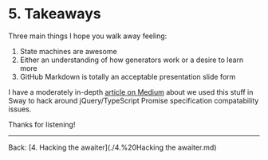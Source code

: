 # 5. Takeaways

Three main things I hope you walk away feeling:

1. State machines are awesome
2. Either an understanding of how generators work or a desire to learn more
3. GitHub Markdown is totally an acceptable presentation slide form

I have a moderately in-depth [article on Medium](https://medium.com/@joshuakgoldberg/hacking-typescripts-async-await-awaiter-for-jquery-2-s-promises-60612e293c4b) about we used this stuff in Sway to hack around jQuery/TypeScript Promise specification compatability issues.

Thanks for listening!

---

Back: [4. Hacking the awaiter](./4.%20Hacking the awaiter.md)
